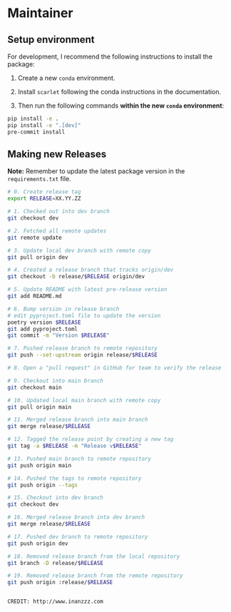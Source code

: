 # Maintainer

## Setup environment

For development, I recommend the following instructions to install the package:

1. Create a new `conda` environment.

2. Install `scarlet` following the conda instructions in the documentation.

3. Then run the following commands **within the new `conda` environment**:

```bash
pip install -e .
pip install -e ".[dev]"
pre-commit install
```

## Making new Releases

**Note:** Remember to update the latest package version in the `requirements.txt` file.

```bash
# 0. Create release tag
export RELEASE=XX.YY.ZZ

# 1. Checked out into dev branch
git checkout dev

# 2. Fetched all remote updates
git remote update

# 3. Update local dev branch with remote copy
git pull origin dev

# 4. Created a release branch that tracks origin/dev
git checkout -b release/$RELEASE origin/dev

# 5. Update README with latest pre-release version
git add README.md

# 6. Bump version in release branch
# edit pyproject.toml file to update the version
poetry version $RELEASE
git add pyproject.toml
git commit -m "Version $RELEASE"

# 7. Pushed release branch to remote repository
git push --set-upstream origin release/$RELEASE

# 8. Open a "pull request" in GitHub for team to verify the release

# 9. Checkout into main branch
git checkout main

# 10. Updated local main branch with remote copy
git pull origin main

# 11. Merged release branch into main branch
git merge release/$RELEASE

# 12. Tagged the release point by creating a new tag
git tag -a $RELEASE -m "Release v$RELEASE"

# 13. Pushed main branch to remote repository
git push origin main

# 14. Pushed the tags to remote repository
git push origin --tags

# 15. Checkout into dev branch
git checkout dev

# 16. Merged release branch into dev branch
git merge release/$RELEASE

# 17. Pushed dev branch to remote repository
git push origin dev

# 18. Removed release branch from the local repository
git branch -D release/$RELEASE

# 19. Removed release branch from the remote repository
git push origin :release/$RELEASE


CREDIT: http://www.inanzzz.com
```
